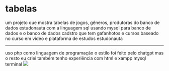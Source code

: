 # tabelas
um projeto que mostra tabelas de jogos, gêneros, produtoras do banco de dados estudonauta com a linguagem sql usando mysql para banco de dados e o banco de dados cadstro que tem gafanhotos e cursos baseado no curso em video e plataforma de estudos estudonauta 
<hr>
uso php como linguagem de programação o estilo foi feito pelo chatgpt mas o resto eu criei também tenho experiência com html e xampp mysql terminal 
<img src="https://www.onurozden.com.tr/wp-content/uploads/2023/11/php-8-3.png">
